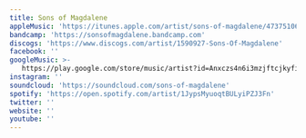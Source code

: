 ```yaml
---
title: Sons of Magdalene
appleMusic: 'https://itunes.apple.com/artist/sons-of-magdalene/473751064'
bandcamp: 'https://sonsofmagdalene.bandcamp.com'
discogs: 'https://www.discogs.com/artist/1590927-Sons-Of-Magdalene'
facebook: ''
googleMusic: >-
   https://play.google.com/store/music/artist?id=Anxczs4n6i3mzjftcjkyfiw2hnu
instagram: ''
soundcloud: 'https://soundcloud.com/sons-of-magdalene'
spotify: 'https://open.spotify.com/artist/1JypsMyuoqtBULyiPZJ3Fn'
twitter: ''
website: ''
youtube: ''
---
```

